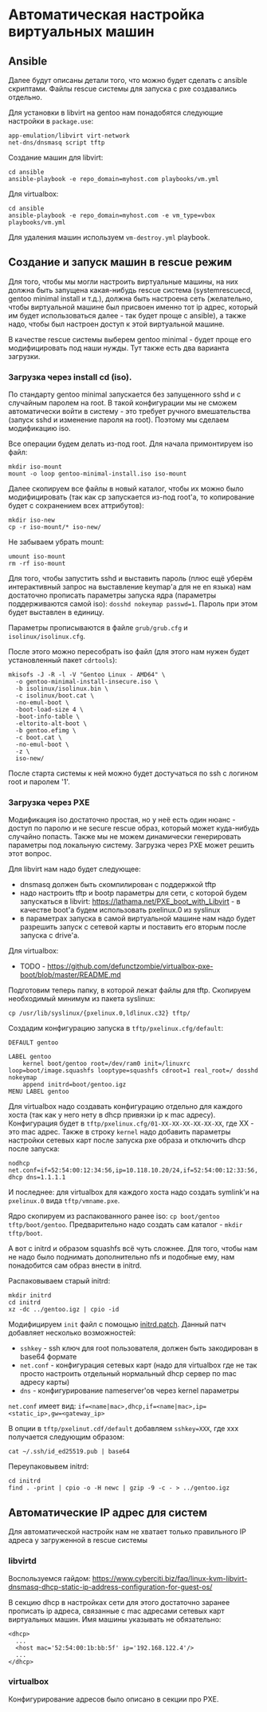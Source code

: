 # Автоматическая настройка виртуальных машин

## Ansible

Далее будут описаны детали того, что можно будет сделать с ansible скриптами. Файлы rescue системы для запуска с pxe создавались отдельно.

Для установки в libvirt на gentoo нам понадобятся следующие настройки в `package.use`:

```
app-emulation/libvirt virt-network
net-dns/dnsmasq script tftp
```

Создание машин для libvirt:

```
cd ansible
ansible-playbook -e repo_domain=myhost.com playbooks/vm.yml
```

Для virtualbox:

```
cd ansible
ansible-playbook -e repo_domain=myhost.com -e vm_type=vbox playbooks/vm.yml
```

Для удаления машин используем `vm-destroy.yml` playbook.

## Создание и запуск машин в rescue режим

Для того, чтобы мы могли настроить виртуальные машины, на них должна быть запущена какая-нибудь rescue система
(systemrescuecd, gentoo minimal install и т.д.), должна быть настроена сеть (желательно, чтобы виртуальной машине
был присвоен именно тот ip адрес, который им будет использоваться далее - так будет проще с ansible), а также
надо, чтобы был настроен доступ к этой виртуальной машине.

В качестве rescue системы выберем gentoo minimal - будет проще его модифицировать под наши нужды.
Тут также есть два варианта загрузки.

### Загрузка через install cd (iso).

По стандарту gentoo minimal запускается без запущенного sshd и с случайным паролем на root.
В такой конфигурации мы не сможем автоматически войти в систему - это требует ручного вмешательства
(запуск sshd и изменение пароля на root). Поэтому мы сделаем модификацию iso.

Все операции будем делать из-под root. Для начала примонтируем iso файл:

```
mkdir iso-mount
mount -o loop gentoo-minimal-install.iso iso-mount
```

Далее скопируем все файлы в новый каталог, чтобы их можно было модифицировать
(так как cp запускается из-под root'а, то копирование будет с сохранением всех аттрибутов):

```
mkdir iso-new
cp -r iso-mount/* iso-new/
```

Не забываем убрать mount:

```
umount iso-mount
rm -rf iso-mount
```

Для того, чтобы запустить sshd и выставить пароль (плюс ещё уберём интерактивный запрос на выставление keymap'а
для не en языка) нам достаточно прописать параметры запуска ядра (параметры поддерживаются самой iso):
`dosshd nokeymap passwd=1`. Пароль при этом будет выставлен в единицу.

Параметры прописываются в файле `grub/grub.cfg` и `isolinux/isolinux.cfg`.

После этого можно пересобрать iso файл (для этого нам нужен будет установленный пакет `cdrtools`):

```
mkisofs -J -R -l -V "Gentoo Linux - AMD64" \
  -o gentoo-minimal-install-insecure.iso \
  -b isolinux/isolinux.bin \
  -c isolinux/boot.cat \
  -no-emul-boot \
  -boot-load-size 4 \
  -boot-info-table \
  -eltorito-alt-boot \
  -b gentoo.efimg \
  -c boot.cat \
  -no-emul-boot \
  -z \
  iso-new/
```

После старта системы к ней можно будет достучаться по ssh с логином root и паролем '1'.

### Загрузка через PXE

Модификация iso достаточно простая, но у неё есть один нюанс - доступ по паролю и не secure rescue образ,
который может куда-нибудь случайно попасть. Также мы не можем динамически генерировать параметры под локальную систему.
Загрузка через PXE может решить этот вопрос.

Для libvirt нам надо будет следующее:
* dnsmasq должен быть скомпилирован с поддержкой tftp
* надо настроить tftp и bootp параметры для сети, с которой будем запускаться в libvirt:
https://lathama.net/PXE_boot_with_Libvirt - в качестве boot'а будем использовать pxelinux.0 из syslinux
* в параметрах запуска в самой виртуальной машине нам надо будет разрешить запуск с сетевой карты и поставить
его вторым после запуска с drive'а.

Для virtualbox:
* TODO - https://github.com/defunctzombie/virtualbox-pxe-boot/blob/master/README.md

Подготовим теперь папку, в которой лежат файлы для tftp. Скопируем необходимый минимум из пакета syslinux:

```
cp /usr/lib/syslinux/{pxelinux.0,ldlinux.c32} tftp/
```

Создадим конфигурацию запуска в `tftp/pxelinux.cfg/default`:

```
DEFAULT gentoo

LABEL gentoo
    kernel boot/gentoo root=/dev/ram0 init=/linuxrc loop=boot/image.squashfs looptype=squashfs cdroot=1 real_root=/ dosshd nokeymap
    append initrd=boot/gentoo.igz
MENU LABEL gentoo
```

Для virtualbox надо создавать конфигурацию отдельно для каждого хоста (так как у него нету в dhcp привязки ip к mac адресу).
Конфигурация будет в `tftp/pxelinux.cfg/01-XX-XX-XX-XX-XX-XX`, где XX - это mac адрес. Также в строку `kernel` надо добавить
параметры настройки сетевых карт после запуска pxe образа и отключить dhcp после запуска:

`nodhcp net.conf=if=52:54:00:12:34:56,ip=10.118.10.20/24,if=52:54:00:12:33:56,dhcp dns=1.1.1.1`

И последнее: для virtualbox для каждого хоста надо создать symlink'и на `pxelinux.0` вида `tftp/vmname.pxe`.

Ядро скопируем из распакованного ранее iso: `cp boot/gentoo tftp/boot/gentoo`.
Предварительно надо создать сам каталог - `mkdir tftp/boot`.

А вот с initrd и образом squashfs всё чуть сложнее. Для того, чтобы нам не надо было поднимать дополнительно nfs
и подобные ему, нам понадобится сам образ внести в initrd.

Распаковываем старый initrd:

```
mkdir initrd
cd initrd
xz -dc ../gentoo.igz | cpio -id
```

Модифицируем `init` файл с помощью [initrd.patch](initrd.patch). Данный патч добавляет несколько возможностей:

* `sshkey` - ssh ключ для root пользователя, должен быть закодирован в base64 формате
* `net.conf` - конфигурация сетевых карт (надо для virtualbox где не так просто настроить отдельный
нормальный dhcp сервер по mac адресу карты)
* `dns` - конфигурирование nameserver'ов через kernel параметры

`net.conf` имеет вид: `if=<name|mac>,dhcp,if=<name|mac>,ip=<static_ip>,gw=<gateway_ip>`

В опции в `tftp/pxelinut.cdf/default` добавляем `sshkey=XXX`, где xxx получается следующим образом:

```
cat ~/.ssh/id_ed25519.pub | base64
```

Переупаковывем initrd:

```
cd initrd
find . -print | cpio -o -H newc | gzip -9 -c - > ../gentoo.igz
```

## Автоматические IP адрес для систем

Для автоматической настройк нам не хватает только правильного IP адреса у загруженной в rescue системы

### libvirtd

Воспользуемся гайдом: https://www.cyberciti.biz/faq/linux-kvm-libvirt-dnsmasq-dhcp-static-ip-address-configuration-for-guest-os/

В секцию dhcp в настройках сети для этого достаточно заранее прописать ip адреса, связанные с mac адресами сетевых
карт виртуальных машин. Имя машины указывать не обязательно:

```
<dhcp>
  ...
  <host mac='52:54:00:1b:bb:5f' ip='192.168.122.4'/>
  ...
</dhcp>
```

### virtualbox

Конфигурирование адресов было описано в секции про PXE.

